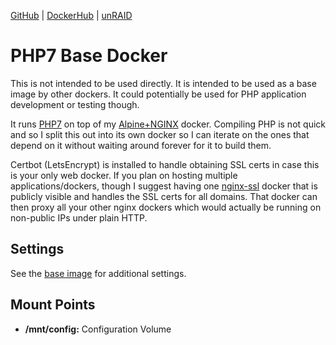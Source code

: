 [GitHub](https://github.com/nephatrine/docker-base-php7) |
[DockerHub](https://hub.docker.com/r/nephatrine/base-php7/) |
[unRAID](https://github.com/nephatrine/unraid-docker-templates)

# PHP7 Base Docker

This is not intended to be used directly. It is intended to be used as a base image by other dockers. It could potentially be used for PHP application development or testing though.

It runs [PHP7](http://www.php.net/) on top of my [Alpine+NGINX](https://github.com/nephatrine/docker-nginx-ssl) docker. Compiling PHP is not quick and so I split this out into its own docker so I can iterate on the ones that depend on it without waiting around forever for it to build them.

Certbot (LetsEncrypt) is installed to handle obtaining SSL certs in case this is your only web docker. If you plan on hosting multiple applications/dockers, though I suggest having one [nginx-ssl](https://hub.docker.com/r/nephatrine/nginx-ssl/) docker that is publicly visible and handles the SSL certs for all domains. That docker can then proxy all your other nginx dockers which would actually be running on non-public IPs under plain HTTP.

## Settings

See the [base image](https://github.com/nephatrine/docker-nginx-ssl) for additional settings.

## Mount Points

- **/mnt/config:** Configuration Volume
